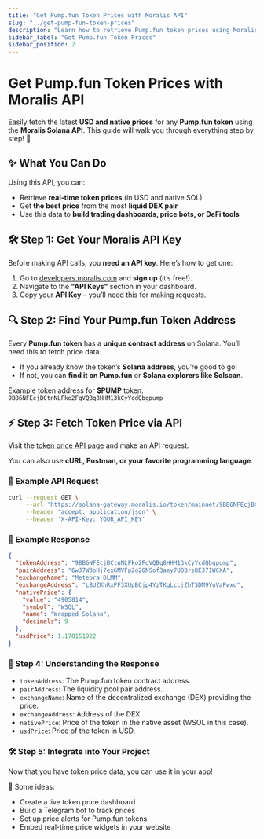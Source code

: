 ```yaml
---
title: "Get Pump.fun Token Prices with Moralis API"
slug: "../get-pump-fun-token-prices"
description: "Learn how to retrieve Pump.fun token prices using Moralis' Solana APIs."
sidebar_label: "Get Pump.fun Token Prices"
sidebar_position: 2
---
```


# Get Pump.fun Token Prices with Moralis API

Easily fetch the latest **USD and native prices** for any **Pump.fun token** using the **Moralis Solana API**. This guide will walk you through everything step by step! 🚀

## ✨ What You Can Do

Using this API, you can:

- Retrieve **real-time token prices** (in USD and native SOL)
- Get **the best price** from the most **liquid DEX pair**
- Use this data to **build trading dashboards, price bots, or DeFi tools**

## 🛠 Step 1: Get Your Moralis API Key

Before making API calls, you **need an API key**. Here’s how to get one:

1. Go to [developers.moralis.com](https://developers.moralis.com/) and **sign up** (it’s free!).
2. Navigate to the **"API Keys"** section in your dashboard.
3. Copy your **API Key** – you’ll need this for making requests.

## 🔍 Step 2: Find Your Pump.fun Token Address

Every **Pump.fun token** has a **unique contract address** on Solana. You’ll need this to fetch price data.

- If you already know the token’s **Solana address**, you’re good to go!
- If not, you can **find it on Pump.fun** or **Solana explorers like Solscan**.

Example token address for **$PUMP** token:  
`9BB6NFEcjBCtnNLFko2FqVQBq8HHM13kCyYcdQbgpump`

## ⚡ Step 3: Fetch Token Price via API

Visit the [token price API page](https://docs.moralis.com/web3-data-api/solana/reference/get-sol-token-price?network=mainnet&address=SRMuApVNdxXokk5GT7XD5cUUgXMBCoAz2LHeuAoKWRt) and make an API request.

You can also use **cURL, Postman, or your favorite programming language**.

### 📝 Example API Request

```sh
curl --request GET \
     --url 'https://solana-gateway.moralis.io/token/mainnet/9BB6NFEcjBCtnNLFko2FqVQBq8HHM13kCyYcdQbgpump/price' \
     --header 'accept: application/json' \
     --header 'X-API-Key: YOUR_API_KEY'
```

### 📝 Example Response

```json
{
  "tokenAddress": "9BB6NFEcjBCtnNLFko2FqVQBq8HHM13kCyYcdQbgpump",
  "pairAddress": "6wJ7W3oHj7ex6MVFp2o26NSof3aey7U8Brs8E371WCXA",
  "exchangeName": "Meteora DLMM",
  "exchangeAddress": "LBUZKhRxPF3XUpBCjp4YzTKgLccjZhTSDM9YuVaPwxo",
  "nativePrice": {
    "value": "4905814",
    "symbol": "WSOL",
    "name": "Wrapped Solana",
    "decimals": 9
  },
  "usdPrice": 1.178151922
}
```

### 📖 Step 4: Understanding the Response

- `tokenAddress`: The Pump.fun token contract address.
- `pairAddress`: The liquidity pool pair address.
- `exchangeName`: Name of the decentralized exchange (DEX) providing the price.
- `exchangeAddress`: Address of the DEX.
- `nativePrice`: Price of the token in the native asset (WSOL in this case).
- `usdPrice`: Price of the token in USD.

### 🛠 Step 5: Integrate into Your Project

Now that you have token price data, you can use it in your app!

🎯 Some ideas:

- Create a live token price dashboard
- Build a Telegram bot to track prices
- Set up price alerts for Pump.fun tokens
- Embed real-time price widgets in your website
